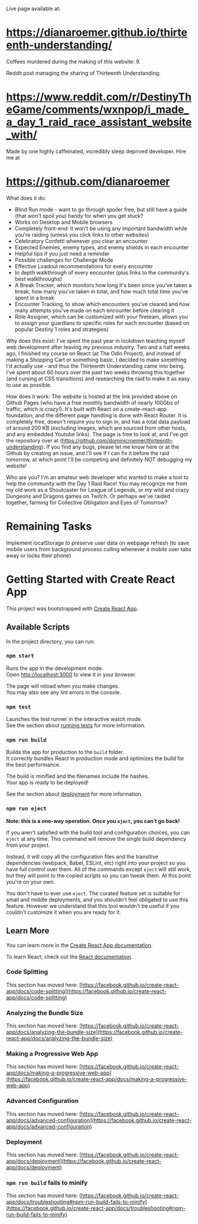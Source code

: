 Live page available at:

# https://dianaroemer.github.io/thirteenth-understanding/

Coffees murdered during the making of this website: 9.

Reddit post managing the sharing of Thirteenth Understanding:

# https://www.reddit.com/r/DestinyTheGame/comments/wxnpop/i_made_a_day_1_raid_race_assistant_website_with/

Made by one highly caffeinated, incredibly sleep deprived developer. Hire me at 

# https://github.com/dianaroemer

What does it do:
 - Blind Run mode - want to go through spoiler free, but still have a guide (that won't spoil you) handy for when you get stuck? 
 - Works on Desktop and Mobile browsers
 - Completely front-end: it won't be using any important bandwidth while you're raiding (unless you click links to other websites)
 - Celebratory Confetti whenever you clear an encounter
 - Expected Enemies, enemy types, and enemy shields in each encounter
 - Helpful tips if you just need a reminder
 - Possible challenges for Challenge Mode
 - Effective Loadout recommendations for every encounter
 - In depth walkthrough of every encounter (plus links to the community's best walkthroughs)
 - A Break Tracker, which monitors how long it's been since you've taken a break, how many you've taken in total, and how much total time you've spent in a break
 - Encounter Tracking, to show which encounters you've cleared and how many attempts you've made on each encounter before clearing it
 - Role Assigner, which can be customized with your fireteam, allows you to assign your guardians to specific roles for each encounter (based on popular Destiny 1 roles and strategies)

Why does this exist:
I've spent the past year in lockdown teaching myself web development after leaving my previous industry. Two and a half weeks ago, I finished my course on React (at The Odin Project), and instead of making a Shopping Cart or something basic, I decided to make something I'd actually use - and thus the Thirteenth Understanding came into being. I've spent about 60 hours over the past two weeks throwing this together (and cursing at CSS transitions) and researching the raid to make it as easy to use as possible.

How does it work:
The website is hosted at the link provided above on Github Pages (who have a free monthly bandwidth of nearly 100Gbs of traffic, which is crazy!). It's built with React on a create-react-app foundation, and the different page handling is done with React Router. It is completely free, doesn't require you to sign in, and has a total data payload of around 200 KB (excluding images, which are sourced from other hosts, and any embedded Youtube links). The page is free to look at, and I've got the repository over at (https://github.com/dominicroemer/thirteenth-understanding). If you find any bugs, please let me know here or at the Github by creating an issue, and I'll see if I can fix it before the raid tomorrow, at which point I'll be competing and definitely NOT debugging my website!

Who are you?
I'm an amateur web developer who wanted to make a tool to help the community with the Day 1 Raid Race! You may recognize me from my old work as a Shoutcaster for League of Legends, or my wild and crazy Dungeons and Dragons games on Twitch. Or perhaps we've raided together, farming for Collective Obligation and Eyes of Tomorrow?

# Remaining Tasks
Implement localStorage to preserve user data on webpage refresh (to save mobile users from background process culling whenever a mobile user tabs away or locks their phone)





# Getting Started with Create React App

This project was bootstrapped with [Create React App](https://github.com/facebook/create-react-app).

## Available Scripts

In the project directory, you can run:

### `npm start`

Runs the app in the development mode.\
Open [http://localhost:3000](http://localhost:3000) to view it in your browser.

The page will reload when you make changes.\
You may also see any lint errors in the console.

### `npm test`

Launches the test runner in the interactive watch mode.\
See the section about [running tests](https://facebook.github.io/create-react-app/docs/running-tests) for more information.

### `npm run build`

Builds the app for production to the `build` folder.\
It correctly bundles React in production mode and optimizes the build for the best performance.

The build is minified and the filenames include the hashes.\
Your app is ready to be deployed!

See the section about [deployment](https://facebook.github.io/create-react-app/docs/deployment) for more information.

### `npm run eject`

**Note: this is a one-way operation. Once you `eject`, you can't go back!**

If you aren't satisfied with the build tool and configuration choices, you can `eject` at any time. This command will remove the single build dependency from your project.

Instead, it will copy all the configuration files and the transitive dependencies (webpack, Babel, ESLint, etc) right into your project so you have full control over them. All of the commands except `eject` will still work, but they will point to the copied scripts so you can tweak them. At this point you're on your own.

You don't have to ever use `eject`. The curated feature set is suitable for small and middle deployments, and you shouldn't feel obligated to use this feature. However we understand that this tool wouldn't be useful if you couldn't customize it when you are ready for it.

## Learn More

You can learn more in the [Create React App documentation](https://facebook.github.io/create-react-app/docs/getting-started).

To learn React, check out the [React documentation](https://reactjs.org/).

### Code Splitting

This section has moved here: [https://facebook.github.io/create-react-app/docs/code-splitting](https://facebook.github.io/create-react-app/docs/code-splitting)

### Analyzing the Bundle Size

This section has moved here: [https://facebook.github.io/create-react-app/docs/analyzing-the-bundle-size](https://facebook.github.io/create-react-app/docs/analyzing-the-bundle-size)

### Making a Progressive Web App

This section has moved here: [https://facebook.github.io/create-react-app/docs/making-a-progressive-web-app](https://facebook.github.io/create-react-app/docs/making-a-progressive-web-app)

### Advanced Configuration

This section has moved here: [https://facebook.github.io/create-react-app/docs/advanced-configuration](https://facebook.github.io/create-react-app/docs/advanced-configuration)

### Deployment

This section has moved here: [https://facebook.github.io/create-react-app/docs/deployment](https://facebook.github.io/create-react-app/docs/deployment)

### `npm run build` fails to minify

This section has moved here: [https://facebook.github.io/create-react-app/docs/troubleshooting#npm-run-build-fails-to-minify](https://facebook.github.io/create-react-app/docs/troubleshooting#npm-run-build-fails-to-minify)
